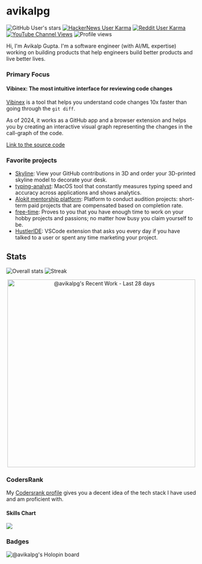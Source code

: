 # avikalpg
![GitHub User's stars](https://img.shields.io/github/stars/avikalpg?style=for-the-badge&logo=github)
[![HackerNews User Karma](https://img.shields.io/hackernews/user-karma/avikalp?style=for-the-badge&logo=ycombinator)](https://news.ycombinator.com/user?id=avikalp)
[![Reddit User Karma](https://img.shields.io/reddit/user-karma/combined/AvikalpGupta?style=for-the-badge&logo=reddit)](https://www.reddit.com/user/AvikalpGupta/)
[![YouTube Channel Views](https://img.shields.io/youtube/channel/views/UCyK7ZivLTApYvfV3qE4b3DQ?style=for-the-badge&logo=youtube)](https://youtube.com/@avikalp?si=mIfZGQCWUSboN-gJ)
![Profile views](https://komarev.com/ghpvc/?username=avikalpg&color=0e75b6&style=for-the-badge&label=Views%20%28since%202025%29) 

Hi, I'm Avikalp Gupta. I'm a software engineer (with AI/ML expertise) working on building products that help engineers build better products and live better lives.

### Primary Focus

#### Vibinex: The most intuitive interface for reviewing code changes

[Vibinex](https://vibinex.com) is a tool that helps you understand code changes 10x faster than going through the `git diff`.

As of 2024, it works as a GitHub app and a browser extension and helps you by creating an interactive visual graph representing the changes in the call-graph of the code.

[Link to the source code](https://github.com/vibinex/vibinex)

### Favorite projects

- [Skyline](https://skyline3d.in): View your GitHub contributions in 3D and order your 3D-printed skyline model to decorate your desk.
- [typing-analyst](https://typing-analyst.vercel.app): MacOS tool that constantly measures typing speed and accuracy across applications and shows analytics.
- [Alokit mentorship platform](https://alokit.in): Platform to conduct audition projects: short-term paid projects that are compensated based on completion rate.
- [free-time](https://myfreetimeinaweek.in): Proves to you that you have enough time to work on your hobby projects and passions; no matter how busy you claim yourself to be.
- [HustlerIDE](https://marketplace.visualstudio.com/items?itemName=vibinex.hustler): VSCode extension that asks you every day if you have talked to a user or spent any time marketing your project.

## Stats
![Overall stats](https://github-readme-stats.vercel.app/api?username=avikalpg&show_icons=true)
![Streak](https://github-readme-streak-stats.herokuapp.com/?user=avikalpg&theme=chartreuse&hide_border=false)
<!--<a href="https://next.ossinsight.io/widgets/official/compose-user-dashboard-stats?user_id=7858932" target="_blank" style="display: block" align="center">
  <picture>
    <source media="(prefers-color-scheme: dark)" srcset="https://next.ossinsight.io/widgets/official/compose-user-dashboard-stats/thumbnail.png?user_id=7858932&image_size=auto&color_scheme=dark" width="1024" height="auto">
    <img alt="Dashboard stats of @avikalpg" src="https://next.ossinsight.io/widgets/official/compose-user-dashboard-stats/thumbnail.png?user_id=7858932&image_size=auto&color_scheme=light" width="100%" height="auto">
  </picture>
</a>-->
<a href="https://next.ossinsight.io/widgets/official/compose-currently-working-on?user_id=7858932&activity_type=all" target="_blank" style="display: block" align="center">
  <picture>
    <source media="(prefers-color-scheme: dark)" srcset="https://next.ossinsight.io/widgets/official/compose-currently-working-on/thumbnail.png?user_id=7858932&activity_type=all&image_size=auto&color_scheme=dark" width="497.5" height="auto">
    <img alt="@avikalpg's Recent Work - Last 28 days" src="https://next.ossinsight.io/widgets/official/compose-currently-working-on/thumbnail.png?user_id=7858932&activity_type=all&image_size=auto&color_scheme=light" width="497.5" height="auto">
  </picture>
</a>

### CodersRank
My [Codersrank profile](https://profile.codersrank.io/user/avikalpg) gives you a decent idea of the tech stack I have used and am proficient with.

<!-- #### Summary

<img
  src="https://cr-ss-service.azurewebsites.net/api/ScreenShot?widget=summary&username="
/> -->

#### Skills Chart

<img
  src="https://cr-skills-chart-widget.azurewebsites.net/api/api?username=avikalpg&skills=JavaScript,TypeScript,HTML,CSS,Go,Python,Kotlin,Java,Rust&show-other-skills=true&width=820"
/>

### Badges
![@avikalpg's Holopin board](https://holopin.me/avikalpg)

